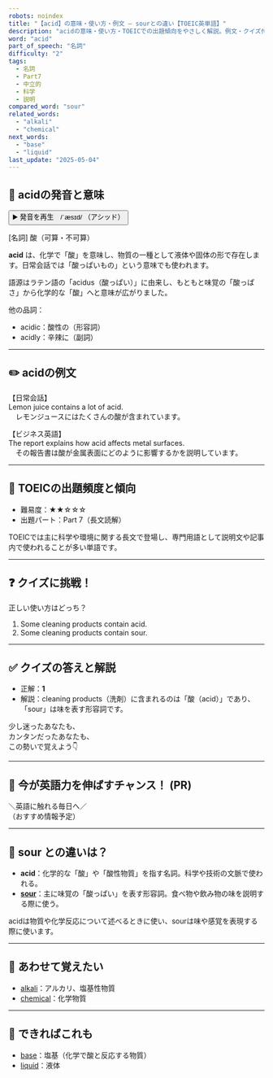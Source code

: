 ```yaml
---
robots: noindex
title: "【acid】の意味・使い方・例文 ― sourとの違い【TOEIC英単語】"
description: "acidの意味・使い方・TOEICでの出題傾向をやさしく解説。例文・クイズ付きでsourとの違いもわかりやすく学べます。"
word: "acid"
part_of_speech: "名詞"
difficulty: "2"
tags:
  - 名詞
  - Part7
  - 中立的
  - 科学
  - 説明
compared_word: "sour"
related_words:
  - "alkali"
  - "chemical"
next_words:
  - "base"
  - "liquid"
last_update: "2025-05-04"
---
```


## 🔰 acidの発音と意味

<button class="play-audio" onclick="playTTS('acid')">
  <span class="play-audio-main">
    ▶️ 発音を再生　/ˈæsɪd/
  </span>
  <span class="play-audio-sub">
    （アシッド）
  </span>
</button>

[名詞] 酸（可算・不可算）

**acid** は、化学で「酸」を意味し、物質の一種として液体や固体の形で存在します。日常会話では「酸っぱいもの」という意味でも使われます。

語源はラテン語の「acidus（酸っぱい）」に由来し、もともと味覚の「酸っぱさ」から化学的な「酸」へと意味が広がりました。

他の品詞：  
- acidic：酸性の（形容詞）
- acidly：辛辣に（副詞）

---

## ✏️ acidの例文

【日常会話】  
Lemon juice contains a lot of acid.  
　レモンジュースにはたくさんの酸が含まれています。

【ビジネス英語】  
The report explains how acid affects metal surfaces.  
　その報告書は酸が金属表面にどのように影響するかを説明しています。

---

## 🎯 TOEICの出題頻度と傾向

- 難易度：★★☆☆☆
- 出題パート：Part 7（長文読解）

TOEICでは主に科学や環境に関する長文で登場し、専門用語として説明文や記事内で使われることが多い単語です。

---

## ❓ クイズに挑戦！

正しい使い方はどっち？

1. Some cleaning products contain acid.  
2. Some cleaning products contain sour.

---

## ✅ クイズの答えと解説

- 正解：**1**
- 解説：cleaning products（洗剤）に含まれるのは「酸（acid）」であり、「sour」は味を表す形容詞です。

少し迷ったあなたも、  
カンタンだったあなたも、  
この勢いで覚えよう👇️

---

## 🚀 今が英語力を伸ばすチャンス！ (PR)

<div class="info-center">
＼英語に触れる毎日へ／<br>  
（おすすめ情報予定）
</div>

---

## 🤔  sour との違いは？

- **acid**：化学的な「酸」や「酸性物質」を指す名詞。科学や技術の文脈で使われる。
- **[sour](/word/sour/)**：主に味覚の「酸っぱい」を表す形容詞。食べ物や飲み物の味を説明する際に使う。

acidは物質や化学反応について述べるときに使い、sourは味や感覚を表現する際に使います。

---

## 🧩 あわせて覚えたい

- [alkali](/word/alkali/)：アルカリ、塩基性物質
- [chemical](/word/chemical/)：化学物質

---

## 📖 できればこれも

- [base](/word/base/)：塩基（化学で酸と反応する物質）
- [liquid](/word/liquid/)：液体

<!-- cvid: aid02_bid34 -->
